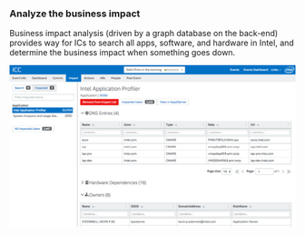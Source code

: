 ### Analyze the business impact

Business impact analysis (driven by a graph database on the back-end) provides way for ICs to search all apps, software, and hardware in Intel, and determine the business impact when something goes down.

<img src="slides/iterpmt/iterpmt-impact.png">
